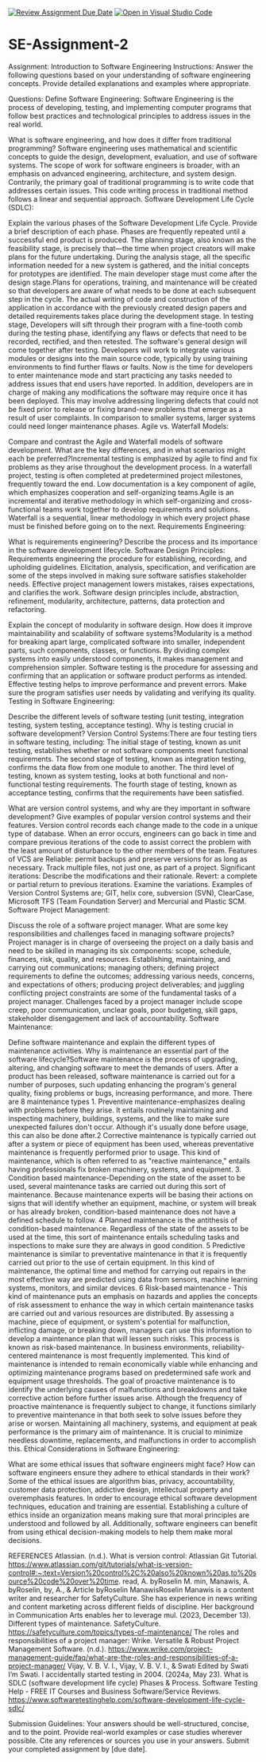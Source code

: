 [![Review Assignment Due Date](https://classroom.github.com/assets/deadline-readme-button-24ddc0f5d75046c5622901739e7c5dd533143b0c8e959d652212380cedb1ea36.svg)](https://classroom.github.com/a/-ucQIGTc)
[![Open in Visual Studio Code](https://classroom.github.com/assets/open-in-vscode-718a45dd9cf7e7f842a935f5ebbe5719a5e09af4491e668f4dbf3b35d5cca122.svg)](https://classroom.github.com/online_ide?assignment_repo_id=15242051&assignment_repo_type=AssignmentRepo)
# SE-Assignment-2
Assignment: Introduction to Software Engineering
Instructions:
Answer the following questions based on your understanding of software engineering concepts. Provide detailed explanations and examples where appropriate.

Questions:
Define Software Engineering: Software Engineering is the process of developing, testing, and implementing computer programs that follow best practices and technological principles to address issues in the real world.

What is software engineering, and how does it differ from traditional programming? Software engineering uses mathematical and scientific concepts to guide the design, development, evaluation, and use of software systems. The scope of work for software engineers is broader, with an emphasis on advanced engineering, architecture, and system design. Contrarily, the primary goal of traditional programming is to write code that addresses certain issues. This code writing process in traditional method follows a linear and sequential approach.
Software Development Life Cycle (SDLC): 

Explain the various phases of the Software Development Life Cycle. Provide a brief description of each phase.
Phases are frequently repeated until a successful end product is produced. The planning stage, also known as the feasibility stage, is precisely that—the time when project creators will make plans for the future undertaking. During the analysis stage, all the specific information needed for a new system is gathered, and the initial concepts for prototypes are identified. The main developer stage must come after the design stage.Plans for operations, training, and maintenance will be created so that developers are aware of what needs to be done at each subsequent step in the cycle. The actual writing of code and construction of the application in accordance with the previously created design papers and detailed requirements takes place during the development stage. In testing stage, Developers will sift through their program with a fine-tooth comb during the testing phase, identifying any flaws or defects that need to be recorded, rectified, and then retested. The software's general design will come together after testing. Developers will work to integrate various modules or designs into the main source code, typically by using training environments to find further flaws or faults. Now is the time for developers to enter maintenance mode and start practicing any tasks needed to address issues that end users have reported. In addition, developers are in charge of making any modifications the software may require once it has been deployed. This may involve addressing lingering defects that could not be fixed prior to release or fixing brand-new problems that emerge as a result of user complaints. In comparison to smaller systems, larger systems could need longer maintenance phases. 
Agile vs. Waterfall Models:

Compare and contrast the Agile and Waterfall models of software development. What are the key differences, and in what scenarios might each be preferred?Incremental testing is emphasized by agile to find and fix problems as they arise throughout the development process. In a waterfall project, testing is often completed at predetermined project milestones, frequently toward the end. Low documentation is a key component of agile, which emphasizes cooperation and self-organizing teams.Agile is an incremental and iterative methodology in which self-organizing and cross-functional teams work together to develop requirements and solutions. Waterfall is a sequential, linear methodology in which every project phase must be finished before going on to the next.
Requirements Engineering:

What is requirements engineering? Describe the process and its importance in the software development lifecycle.
Software Design Principles: Requirements engineering the procedure for establishing, recording, and upholding guidelines. Elicitation, analysis, specification, and verification are some of the steps involved in making sure software satisfies stakeholder needs. Effective project management lowers mistakes, raises expectations, and clarifies the work. Software design principles include, abstraction, refinement, modularity, architecture, patterns, data protection and refactoring.

Explain the concept of modularity in software design. How does it improve maintainability and scalability of software systems?Modularity is a method for breaking apart large, complicated software into smaller, independent parts, such components, classes, or functions. By dividing complex systems into easily understood components, it makes management and comprehension simpler. Software testing is the procedure for assessing and confirming that an application or software product performs as intended. Effective testing helps to improve performance and prevent errors. Make sure the program satisfies user needs by validating and verifying its quality.
Testing in Software Engineering:

Describe the different levels of software testing (unit testing, integration testing, system testing, acceptance testing). Why is testing crucial in software development?
Version Control Systems:There are four testing tiers in software testing, including: The initial stage of testing, known as unit testing, establishes whether or not software components meet functional requirements. The second stage of testing, known as integration testing, confirms the data flow from one module to another. The third level of testing, known as system testing, looks at both functional and non-functional testing requirements. The fourth stage of testing, known as acceptance testing, confirms that the requirements have been satisfied. 

What are version control systems, and why are they important in software development? Give examples of popular version control systems and their features.
Version control records each change made to the code in a unique type of database. When an error occurs, engineers can go back in time and compare previous iterations of the code to assist correct the problem with the least amount of disturbance to the other members of the team. Features of VCS are Reliable: permit backups and preserve versions for as long as necessary. Track multiple files, not just one, as part of a project. Significant iterations: Describe the modifications and their rationale. Revert: a complete or partial return to previous iterations. Examine the variations. Examples of Version Control Systems are; GIT, helix core, subversion (SVN), ClearCase, Microsoft TFS (Team Foundation Server) and Mercurial and Plastic SCM.
Software Project Management:

Discuss the role of a software project manager. What are some key responsibilities and challenges faced in managing software projects?
Project manager is in charge of overseeing the project on a daily basis and need to be skilled in managing its six components: scope, schedule, finances, risk, quality, and resources. Establishing, maintaining, and carrying out communications; managing others; defining project requirements to define the outcomes; addressing various needs, concerns, and expectations of others; producing project deliverables; and juggling conflicting project constraints are some of the fundamental tasks of a project manager. Challenges faced by a project manager include scope creep, poor communication, unclear goals, poor budgeting, skill gaps, stakeholder disengagement and lack of accountability.
Software Maintenance:

Define software maintenance and explain the different types of maintenance activities. Why is maintenance an essential part of the software lifecycle?Software maintenance is the process of upgrading, altering, and changing software to meet the demands of users. After a product has been released, software maintenance is carried out for a number of purposes, such updating enhancing the program's general quality, fixing problems or bugs, increasing performance, and more. There are 8 maintenance types 1. Preventive maintenance-emphasizes dealing with problems before they arise. It entails routinely maintaining and inspecting machinery, buildings, systems, and the like to make sure unexpected failures don't occur. Although it's usually done before usage, this can also be done after.2 Corrective maintenance is typically carried out after a system or piece of equipment has been used, whereas preventative maintenance is frequently performed prior to usage. This kind of maintenance, which is often referred to as "reactive maintenance," entails having professionals fix broken machinery, systems, and equipment. 3. Condition based maintenance-Depending on the state of the asset to be used, several maintenance tasks are carried out during this sort of maintenance. Because maintenance experts will be basing their actions on signs that will identify whether an equipment, machine, or system will break or has already broken, condition-based maintenance does not have a defined schedule to follow. 4 Planned maintenance is the antithesis of condition-based maintenance. Regardless of the state of the assets to be used at the time, this sort of maintenance entails scheduling tasks and inspections to make sure they are always in good condition. 5 Predictive maintenance is similar to preventative maintenance in that it is frequently carried out prior to the use of certain equipment. In this kind of maintenance, the optimal time and method for carrying out repairs in the most effective way are predicted using data from sensors, machine learning systems, monitors, and similar devices. 6 Risk-based maintenance - This kind of maintenance puts an emphasis on hazards and applies the concepts of risk assessment to enhance the way in which certain maintenance tasks are carried out and various resources are distributed. By assessing a machine, piece of equipment, or system's potential for malfunction, inflicting damage, or breaking down, managers can use this information to develop a maintenance plan that will lessen such risks. This process is known as risk-based maintenance. In business environments, reliability-centered maintenance is most frequently implemented. This kind of maintenance is intended to remain economically viable while enhancing and optimizing maintenance programs based on predetermined safe work and equipment usage thresholds. The goal of proactive maintenance is to identify the underlying causes of malfunctions and breakdowns and take corrective action before further issues arise. Although the frequency of proactive maintenance is frequently subject to change, it functions similarly to preventive maintenance in that both seek to solve issues before they arise or worsen. Maintaining all machinery, systems, and equipment at peak performance is the primary aim of maintenance. It is crucial to minimize needless downtime, replacements, and malfunctions in order to accomplish this. 
Ethical Considerations in Software Engineering:

What are some ethical issues that software engineers might face? How can software engineers ensure they adhere to ethical standards in their work? 
Some of the ethical issues are algorithm bias, privacy, accountability, customer data protection, addictive design, intellectual property and overemphasis features. In order to encourage ethical software development techniques, education and training are essential. Establishing a culture of ethics inside an organization means making sure that moral principles are understood and followed by all. Additionally, software engineers can benefit from using ethical decision-making models to help them make moral decisions.

REFERENCES 
Atlassian. (n.d.). What is version control: Atlassian Git Tutorial. https://www.atlassian.com/git/tutorials/what-is-version-control#:~:text=Version%20control%2C%20also%20known%20as,to%20source%20code%20over%20time. 
read, A. byRoselin M. min, Manawis, A. byRoselin, by, A., & Article byRoselin ManawisRoselin Manawis is a content writer and researcher for SafetyCulture. She has experience in news writing and content marketing across different fields of discipline. Her background in Communication Arts enables her to leverage mul. (2023, December 13). Different types of maintenance. SafetyCulture. https://safetyculture.com/topics/types-of-maintenance/ 
The roles and responsibilities of a project manager: Wrike. Versatile & Robust Project Management Software. (n.d.). https://www.wrike.com/project-management-guide/faq/what-are-the-roles-and-responsibilities-of-a-project-manager/ 
Vijay, V. B. V. I., Vijay, V. B. V. I., & Swati    Edited by Swati      I’m Swati. I accidentally started testing in 2004. (2024a, May 23). What is SDLC (software development life cycle) Phases & Process. Software Testing Help - FREE IT Courses and Business Software/Service Reviews. https://www.softwaretestinghelp.com/software-development-life-cycle-sdlc/ 


Submission Guidelines:
Your answers should be well-structured, concise, and to the point.
Provide real-world examples or case studies wherever possible.
Cite any references or sources you use in your answers.
Submit your completed assignment by [due date].
